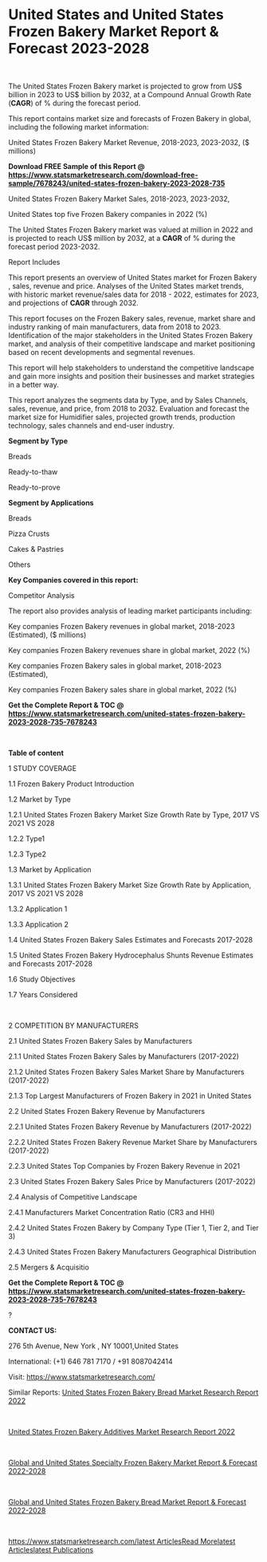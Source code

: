 <h1>United States and United States Frozen Bakery Market Report & Forecast 2023-2028</h1><br/><p>The United States Frozen Bakery market is projected to grow from US$ billion in 2023 to US$ billion by 2032, at a Compound Annual Growth Rate (<strong>CAGR</strong>) of % during the forecast period.</p>
 
 
 
 <p>This report contains market size and forecasts of Frozen Bakery in global, including the following market information:</p>
 
 
 
 <p>United States Frozen Bakery Market Revenue, 2018-2023, 2023-2032, ($ millions)</p>
 
 
 
 <p><strong>Download FREE Sample of this Report @ <a href="https://www.statsmarketresearch.com/download-free-sample/7678243/united-states-frozen-bakery-2023-2028-735">https://www.statsmarketresearch.com/download-free-sample/7678243/united-states-frozen-bakery-2023-2028-735</a></strong></p>
 
 
 
 <p>United States Frozen Bakery Market Sales, 2018-2023, 2023-2032,</p>
 
 
 
 <p>United States top five Frozen Bakery companies in 2022 (%)</p>
 
 
 
 <p>The United States Frozen Bakery market was valued at million in 2022 and is projected to reach US$ million by 2032, at a <strong>CAGR</strong> of % during the forecast period 2023-2032.</p>
 
 
 
 <p>Report Includes</p>
 
 
 
 <p>This report presents an overview of United States market for Frozen Bakery , sales, revenue and price. Analyses of the United States market trends, with historic market revenue/sales data for 2018 - 2022, estimates for 2023, and projections of <strong>CAGR</strong> through 2032.</p>
 
 
 
 <p>This report focuses on the Frozen Bakery sales, revenue, market share and industry ranking of main manufacturers, data from 2018 to 2023. Identification of the major stakeholders in the United States Frozen Bakery market, and analysis of their competitive landscape and market positioning based on recent developments and segmental revenues.</p>
 
 
 
 <p>This report will help stakeholders to understand the competitive landscape and gain more insights and position their businesses and market strategies in a better way.</p>
 
 
 
 <p>This report analyzes the segments data by Type, and by Sales Channels, sales, revenue, and price, from 2018 to 2032. Evaluation and forecast the market size for Humidifier sales, projected growth trends, production technology, sales channels and end-user industry.</p>
 
 
 
 <p><strong>Segment by Type</strong></p>
 
 
 
 <p>Breads</p>
 
 
 
 <p>Ready-to-thaw</p>
 
 
 
 <p>Ready-to-prove</p>
 
 
 
 <p><strong>Segment <strong><strong>by Applications</strong></strong></strong></p>
 
 
 
 <p>Breads</p>
 
 
 
 <p>Pizza Crusts</p>
 
 
 
 <p>Cakes & Pastries</p>
 
 
 
 <p>Others</p>
 
 
 
 <p><strong>Key Companies covered in this report:</strong></p>
 
 
 
 <p>Competitor Analysis</p>
 
 
 
 <p>The report also provides analysis of leading market participants including:</p>
 
 
 
 <p>Key companies Frozen Bakery revenues in global market, 2018-2023 (Estimated), ($ millions)</p>
 
 
 
 <p>Key companies Frozen Bakery revenues share in global market, 2022 (%)</p>
 
 
 
 <p>Key companies Frozen Bakery sales in global market, 2018-2023 (Estimated),</p>
 
 
 
 <p>Key companies Frozen Bakery sales share in global market, 2022 (%)</p>
 
 
 
 <div><b>Get the Complete Report & TOC @ <a href="https://www.statsmarketresearch.com/united-states-frozen-bakery-2023-2028-735-7678243">https://www.statsmarketresearch.com/united-states-frozen-bakery-2023-2028-735-7678243</a></b></div>
 
 
 
 <p><br />
 
 <b>Table of content</b></p>
 
 
 
 <p>1 STUDY COVERAGE<br />
 
 1.1 Frozen Bakery Product Introduction<br />
 
 1.2 Market by Type<br />
 
 1.2.1 United States Frozen Bakery Market Size Growth Rate by Type, 2017 VS 2021 VS 2028<br />
 
 1.2.2 Type1<br />
 
 1.2.3 Type2<br />
 
 1.3 Market by Application<br />
 
 1.3.1 United States Frozen Bakery Market Size Growth Rate by Application, 2017 VS 2021 VS 2028<br />
 
 1.3.2 Application 1<br />
 
 1.3.3 Application 2<br />
 
 1.4 United States Frozen Bakery Sales Estimates and Forecasts 2017-2028<br />
 
 1.5 United States Frozen Bakery Hydrocephalus Shunts Revenue Estimates and Forecasts 2017-2028<br />
 
 1.6 Study Objectives<br />
 
 1.7 Years Considered<br />
 
 <br />
 
 2 COMPETITION BY MANUFACTURERS<br />
 
 2.1 United States Frozen Bakery Sales by Manufacturers<br />
 
 2.1.1 United States Frozen Bakery Sales by Manufacturers (2017-2022)<br />
 
 2.1.2 United States Frozen Bakery Sales Market Share by Manufacturers (2017-2022)<br />
 
 2.1.3 Top Largest Manufacturers of Frozen Bakery in 2021 in United States<br />
 
 2.2 United States Frozen Bakery Revenue by Manufacturers<br />
 
 2.2.1 United States Frozen Bakery Revenue by Manufacturers (2017-2022)<br />
 
 2.2.2 United States Frozen Bakery Revenue Market Share by Manufacturers (2017-2022)<br />
 
 2.2.3 United States Top Companies by Frozen Bakery Revenue in 2021<br />
 
 2.3 United States Frozen Bakery Sales Price by Manufacturers (2017-2022)<br />
 
 2.4 Analysis of Competitive Landscape<br />
 
 2.4.1 Manufacturers Market Concentration Ratio (CR3 and HHI)<br />
 
 2.4.2 United States Frozen Bakery by Company Type (Tier 1, Tier 2, and Tier 3)<br />
 
 2.4.3 United States Frozen Bakery Manufacturers Geographical Distribution<br />
 
 2.5 Mergers & Acquisitio</p>
 
 
 
 <div><b>Get the Complete Report & TOC @ <a href="https://www.statsmarketresearch.com/united-states-frozen-bakery-2023-2028-735-7678243">https://www.statsmarketresearch.com/united-states-frozen-bakery-2023-2028-735-7678243</a></b></div>
 
 
 
 <p>? </p>
 
 
 
 <p><b>CONTACT US:</b><br />
 
 276 5th Avenue, New York , NY 10001,United States<br />
 
 International: (+1) 646 781 7170 / +91 8087042414<br />
 
 Visit: <a href="https://www.statsmarketresearch.com/">https://www.statsmarketresearch.com/</a><br />
 
 Similar Reports: <a href="https://www.statsmarketresearch.com/united-states-frozen-bakery-2023-2028-735-7678243">United States Frozen Bakery Bread Market Research Report 2022</a><br />
 
 <br />
 
 <a href="https://www.statsmarketresearch.com/united-states-frozen-bakery-2023-2028-735-7678243">United States Frozen Bakery Additives Market Research Report 2022</a><br />
 
 <br />
 
 <a href="https://www.statsmarketresearch.com/united-states-frozen-bakery-2023-2028-735-7678243">Global and United States Specialty Frozen Bakery Market Report & Forecast 2022-2028</a><br />
 
 <br />
 
 <a href="https://www.statsmarketresearch.com/united-states-frozen-bakery-2023-2028-735-7678243">Global and United States Frozen Bakery Bread Market Report & Forecast 2022-2028</a><br />
 
 <br />
 
 <a href="https://gyeongbokgung.com">https://www.statsmarketresearch.com/</a><a href="https://hallyeomaritime.com">latest Articles</a><a href="https://jingwansa.com">Read More</a><a href="https://nguoiviet.jp/">latest Articles</a><a href="https://www.intelmarketresearch.com/">latest Publications</a></p>
